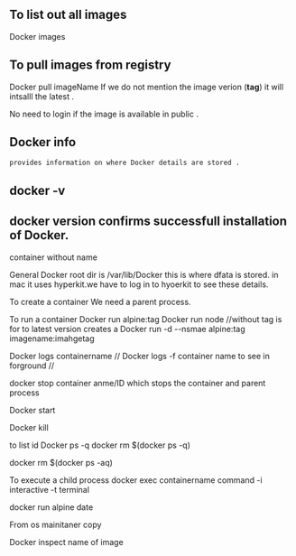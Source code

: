 ## To list out all images 
Docker images

## To pull images from registry 
Docker pull imageName
    If we do not mention the image verion (**tag**) it will intsalll the latest .

No need to login if the image is available in public .


## Docker info 
    provides information on where Docker details are stored .

## docker -v
## docker version confirms successfull installation of Docker.
 container without name 

General Docker root dir is /var/lib/Docker this is where dfata is stored.
in mac it uses hyperkit.we have to log in to hyoerkit to see these details.


To create a container We need a parent process.



To run a container
Docker run alpine:tag
Docker run node //without tag is for to latest version 
creates a
Docker run -d --nsmae alpine:tag imagename:imahgetag


Docker logs containername //
Docker logs -f container name  to see in forground // 


docker stop container anme/ID
which stops the container and parent process

Docker start 

Docker kill



to list id 
Docker ps -q
docker rm $(docker ps -q)

docker rm $(docker ps -aq)



To execute a child process 
docker exec containername command
-i interactive
-t terminal

docker run alpine date




From os
mainitaner
copy 



Docker inspect name of image

